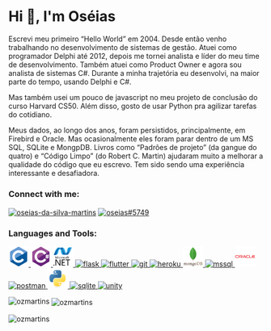 <h1 align="left">Hi 👋, I'm Oséias</h1>
<p align="left">Escrevi meu primeiro “Hello World” em 2004. Desde então venho trabalhando no desenvolvimento de sistemas de gestão. Atuei como programador Delphi até 2012, depois me tornei analista e líder do meu time de desenvolvimento. Também atuei como Product Owner e agora sou analista de sistemas C#. Durante a minha trajetória eu desenvolvi, na maior parte do tempo, usando Delphi e C#.</p><p>Mas também usei um pouco de javascript no meu projeto de conclusão do curso Harvard CS50. Além disso, gosto de usar Python pra agilizar tarefas do cotidiano. </p><p>Meus dados, ao longo dos anos, foram persistidos, principalmente, em Firebird e Oracle. Mas ocasionalmente eles foram parar dentro de um MS SQL, SQLite e MongpDB. Livros como “Padrões de projeto” (da gangue do quatro) e “Código Limpo” (do Robert C. Martin) ajudaram muito a melhorar a qualidade do código que eu escrevo. Tem sido sendo uma experiência interessante e desafiadora.</p>

<h3 align="left">Connect with me:</h3>
<p align="left">
<a href="https://linkedin.com/in/oseias-da-silva-martins" target="blank"><img align="center" src="https://raw.githubusercontent.com/rahuldkjain/github-profile-readme-generator/master/src/images/icons/Social/linked-in-alt.svg" alt="oseias-da-silva-martins" height="30" width="40" /></a>
<a href="https://discord.gg/oseias#5749" target="blank"><img align="center" src="https://raw.githubusercontent.com/rahuldkjain/github-profile-readme-generator/master/src/images/icons/Social/discord.svg" alt="oseias#5749" height="30" width="40" /></a>
</p>

<h3 align="left">Languages and Tools:</h3>
<p align="left"> <a href="https://www.cprogramming.com/" target="_blank" rel="noreferrer"> <img src="https://raw.githubusercontent.com/devicons/devicon/master/icons/c/c-original.svg" alt="c" width="40" height="40"/> </a> <a href="https://www.w3schools.com/cs/" target="_blank" rel="noreferrer"> <img src="https://raw.githubusercontent.com/devicons/devicon/master/icons/csharp/csharp-original.svg" alt="csharp" width="40" height="40"/> </a> <a href="https://dotnet.microsoft.com/" target="_blank" rel="noreferrer"> <img src="https://raw.githubusercontent.com/devicons/devicon/master/icons/dot-net/dot-net-original-wordmark.svg" alt="dotnet" width="40" height="40"/> </a> <a href="https://flask.palletsprojects.com/" target="_blank" rel="noreferrer"> <img src="https://www.vectorlogo.zone/logos/pocoo_flask/pocoo_flask-icon.svg" alt="flask" width="40" height="40"/> </a> <a href="https://flutter.dev" target="_blank" rel="noreferrer"> <img src="https://www.vectorlogo.zone/logos/flutterio/flutterio-icon.svg" alt="flutter" width="40" height="40"/> </a> <a href="https://git-scm.com/" target="_blank" rel="noreferrer"> <img src="https://www.vectorlogo.zone/logos/git-scm/git-scm-icon.svg" alt="git" width="40" height="40"/> </a> <a href="https://heroku.com" target="_blank" rel="noreferrer"> <img src="https://www.vectorlogo.zone/logos/heroku/heroku-icon.svg" alt="heroku" width="40" height="40"/> </a> <a href="https://www.mongodb.com/" target="_blank" rel="noreferrer"> <img src="https://raw.githubusercontent.com/devicons/devicon/master/icons/mongodb/mongodb-original-wordmark.svg" alt="mongodb" width="40" height="40"/> </a> <a href="https://www.microsoft.com/en-us/sql-server" target="_blank" rel="noreferrer"> <img src="https://www.svgrepo.com/show/303229/microsoft-sql-server-logo.svg" alt="mssql" width="40" height="40"/> </a> <a href="https://www.oracle.com/" target="_blank" rel="noreferrer"> <img src="https://raw.githubusercontent.com/devicons/devicon/master/icons/oracle/oracle-original.svg" alt="oracle" width="40" height="40"/> </a> <a href="https://postman.com" target="_blank" rel="noreferrer"> <img src="https://www.vectorlogo.zone/logos/getpostman/getpostman-icon.svg" alt="postman" width="40" height="40"/> </a> <a href="https://www.python.org" target="_blank" rel="noreferrer"> <img src="https://raw.githubusercontent.com/devicons/devicon/master/icons/python/python-original.svg" alt="python" width="40" height="40"/> </a> <a href="https://www.sqlite.org/" target="_blank" rel="noreferrer"> <img src="https://www.vectorlogo.zone/logos/sqlite/sqlite-icon.svg" alt="sqlite" width="40" height="40"/> </a> <a href="https://unity.com/" target="_blank" rel="noreferrer"> <img src="https://www.vectorlogo.zone/logos/unity3d/unity3d-icon.svg" alt="unity" width="40" height="40"/> </a> </p>

<p><img align="left" src="https://github-readme-stats.vercel.app/api/top-langs?username=ozmartins&show_icons=true&locale=en&layout=compact" alt="ozmartins" /></p>

<p>&nbsp;<img align="center" src="https://github-readme-stats.vercel.app/api?username=ozmartins&show_icons=true&locale=en" alt="ozmartins" /></p>

<p><img align="center" src="https://github-readme-streak-stats.herokuapp.com/?user=ozmartins&" alt="ozmartins" /></p>

